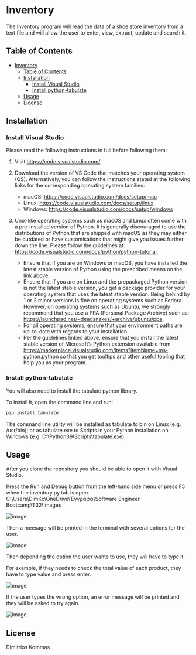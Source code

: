 # Inventory 

The Inventory program will read the data of a shoe store inventory from a text file and will allow the user to enter, view, extract, update and search it. 

## Table of Contents

- [Inventory](#inventory)
  - [Table of Contents](#table-of-contents)
  - [Installation](#installation)
    - [Install Visual Studio](#install-visual-studio)
    - [Install python-tabulate](#install-python-tabulate)
  - [Usage](#usage)
  - [License](#license)

## Installation

### Install Visual Studio

Please read the following instructions in full before following them:
1. Visit https://code.visualstudio.com/

2. Download the version of VS Code that matches your operating system (OS). Alternatively, you can follow the instructions stated at the following links for the corresponding operating system families:
    * macOS: https://code.visualstudio.com/docs/setup/mac
    * Linux: https://code.visualstudio.com/docs/setup/linux
    * Windows: https://code.visualstudio.com/docs/setup/windows
    
3. Unix-like operating systems such as macOS and Linux often come with a pre-installed version of Python. It is generally discouraged to use the distributions of Python that are shipped with macOS as they may either be outdated or have customisations that might give you issues further down the line. Please follow the guidelines at: https://code.visualstudio.com/docs/python/python-tutorial.
    * Ensure that if you are on Windows or macOS, you have installed the latest stable version of Python using the prescribed means on the link above.
    * Ensure that if you are on Linux and the prepackaged Python version is not the latest stable version, you get a package provider for your operating system that uses the latest stable version. Being behind by 1 or 2 minor versions is fine on operating systems such as Fedora. However, on operating systems such as Ubuntu, we strongly recommend that you use a PPA (Personal Package Archive) such as: https://launchpad.net/~deadsnakes/+archive/ubuntu/ppa.
    * For all operating systems, ensure that your environment paths are up-to-date with regards to your installation.
    * Per the guidelines linked above, ensure that you install the latest stable version of Microsoft’s Python extension available from https://marketplace.visualstudio.com/items?itemName=ms-python.python so that you get tooltips and other useful tooling that help you as your program.

### Install python-tabulate

You will also need to install the tabulate python library.

To install it, open the command line and run:

```bash
pip install tabulate
```

The command line utility will be installed as tabulate to bin on Linux (e.g. /usr/bin); or as tabulate.exe to Scripts in your Python installation on Windows (e.g. C:\Python39\Scripts\tabulate.exe).

## Usage

After you clone the repository you should be able to open it with Visual Studio.

Press the Run and Debug button from the left-hand side menu or press F5 when the inventory.py tab is open.
C:\Users\DimKo\OneDrive\Έγγραφα\Software Engineer Bootcamp\T32\Images

![image](https://user-images.githubusercontent.com/18433880/210266247-926c5645-9956-401b-aec9-8bf7880a16c3.png)

Then a meesage will be printed in the terminal with several options for the user.

![image](https://user-images.githubusercontent.com/18433880/210267465-7102b884-a447-4620-90f4-14d76ed94712.png)

Then depending the option the user wants to use, they will have to type it.

For example, if they needs to check the total value of each product, they have to type value and press enter.

![image](https://user-images.githubusercontent.com/18433880/210267404-1a3fb90f-5920-4ced-8172-0f28517aa1ac.png)

If the user types the wrong option, an error message will be printed and they will be asked to try again.

![image](https://user-images.githubusercontent.com/18433880/210267648-907269d0-a9e8-4cfa-b0be-3ee155967c78.png)

## License

Dimitrios Kommas 
